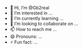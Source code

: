 - 👋 Hi, I’m @Gb2real
- 👀 I’m interested in ...
- 🌱 I’m currently learning ...
- 💞️ I’m looking to collaborate on ...
- 📫 How to reach me ...
- 😄 Pronouns: ...
- ⚡ Fun fact: ...

<!---
Gb2real/Gb2real is a ✨ special ✨ repository because its `README.md` (this file) appears on your GitHub profile.
You can click the Preview link to take a look at your changes.
--->
